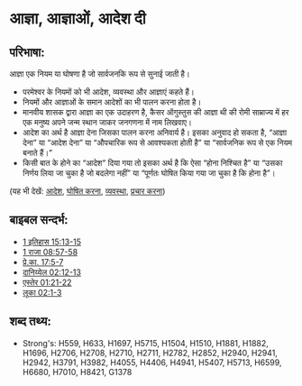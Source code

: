 # आज्ञा, आज्ञाओं, आदेश दी #

## परिभाषा: ##

आज्ञा एक नियम या घोषणा है जो सार्वजनकि रूप से सुनाई जाती है।

* परमेश्वर के नियमों को भी आदेश, व्यवस्था और आज्ञाएं कहते हैं।
* नियमों और आज्ञाओं के समान आदेशों का भी पालन करना होता है।
* मानवीय शासक द्वारा आज्ञा का एक उदाहरण है, कैसर ऑगुस्तुस की आज्ञा थी की रोमी साम्राज्य में हर एक मनुष्य अपने जन्म स्थान जाकर जनगणना में नाम लिखवाए।
* आदेश का अर्थ है आज्ञा देना जिसका पालन करना अनिवार्य है। इसका अनुवाद हो सकता है, “आज्ञा देना” या “आदेश देना” या “औपचारिक रूप से आवश्यकता होती है” या “सार्वजनिक रूप से एक नियम बनाते हैं।”
* किसी बात के होने का “आदेश” दिया गया तो इसका अर्थ है कि ऐसा “होना निश्चित है” या “उसका निर्णय लिया जा चुका है जो बदलेगा नहीं” या “पूर्णतः घोषित किया गया जा चुका है कि होना है”।

(यह भी देखें: [आदेश](../kt/command.md), [घोषित करना](../other/declare.md), [व्यवस्था](../other/law.md), [प्रचार करना](../other/proclaim.md))

## बाइबल सन्दर्भ: ##

* [1 इतिहास 15:13-15](rc://hi/tn/help/1ch/15/13)
* [1 राजा 08:57-58](rc://hi/tn/help/1ki/08/57)
* [प्रे.का. 17:5-7](rc://hi/tn/help/act/17/05)
* [दानिय्येल 02:12-13](rc://hi/tn/help/dan/02/12)
* [एस्तेर 01:21-22](rc://hi/tn/help/est/01/21)
* [लूका 02:1-3](rc://hi/tn/help/luk/02/01)

## शब्द तथ्य: ##

* Strong's: H559, H633, H1697, H5715, H1504, H1510, H1881, H1882, H1696, H2706, H2708, H2710, H2711, H2782, H2852, H2940, H2941, H2942, H3791, H3982, H4055, H4406, H4941, H5407, H5713, H6599, H6680, H7010, H8421, G1378
